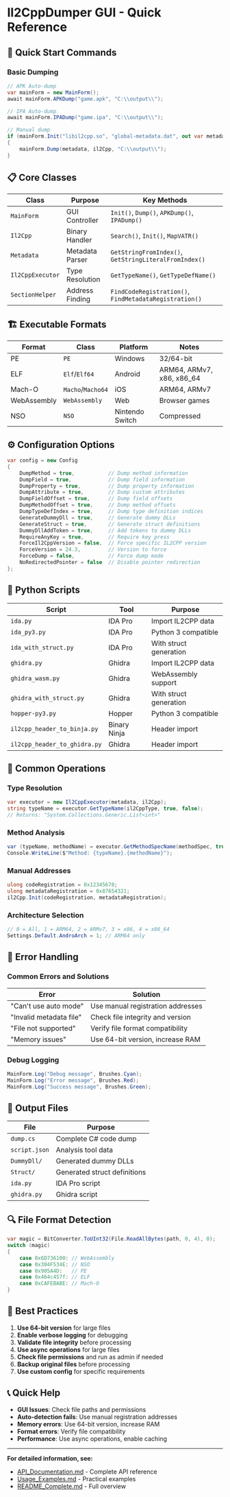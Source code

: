 # Il2CppDumper GUI - Quick Reference

## 🚀 Quick Start Commands

### Basic Dumping
```csharp
// APK Auto-dump
var mainForm = new MainForm();
await mainForm.APKDump("game.apk", "C:\\output\\");

// IPA Auto-dump
await mainForm.IPADump("game.ipa", "C:\\output\\");

// Manual dump
if (mainForm.Init("libil2cpp.so", "global-metadata.dat", out var metadata, out var il2Cpp))
{
    mainForm.Dump(metadata, il2Cpp, "C:\\output\\");
}
```

## 📋 Core Classes

| Class | Purpose | Key Methods |
|-------|---------|-------------|
| `MainForm` | GUI Controller | `Init()`, `Dump()`, `APKDump()`, `IPADump()` |
| `Il2Cpp` | Binary Handler | `Search()`, `Init()`, `MapVATR()` |
| `Metadata` | Metadata Parser | `GetStringFromIndex()`, `GetStringLiteralFromIndex()` |
| `Il2CppExecutor` | Type Resolution | `GetTypeName()`, `GetTypeDefName()` |
| `SectionHelper` | Address Finding | `FindCodeRegistration()`, `FindMetadataRegistration()` |

## 🏗️ Executable Formats

| Format | Class | Platform | Notes |
|--------|-------|----------|-------|
| PE | `PE` | Windows | 32/64-bit |
| ELF | `Elf`/`Elf64` | Android | ARM64, ARMv7, x86, x86_64 |
| Mach-O | `Macho`/`Macho64` | iOS | ARM64, ARMv7 |
| WebAssembly | `WebAssembly` | Web | Browser games |
| NSO | `NSO` | Nintendo Switch | Compressed |

## ⚙️ Configuration Options

```csharp
var config = new Config
{
    DumpMethod = true,           // Dump method information
    DumpField = true,            // Dump field information
    DumpProperty = true,         // Dump property information
    DumpAttribute = true,        // Dump custom attributes
    DumpFieldOffset = true,      // Dump field offsets
    DumpMethodOffset = true,     // Dump method offsets
    DumpTypeDefIndex = true,     // Dump type definition indices
    GenerateDummyDll = true,     // Generate dummy DLLs
    GenerateStruct = true,       // Generate struct definitions
    DummyDllAddToken = true,     // Add tokens to dummy DLLs
    RequireAnyKey = true,        // Require key press
    ForceIl2CppVersion = false,  // Force specific IL2CPP version
    ForceVersion = 24.3,         // Version to force
    ForceDump = false,           // Force dump mode
    NoRedirectedPointer = false  // Disable pointer redirection
};
```

## 🐍 Python Scripts

| Script | Tool | Purpose |
|--------|------|---------|
| `ida.py` | IDA Pro | Import IL2CPP data |
| `ida_py3.py` | IDA Pro | Python 3 compatible |
| `ida_with_struct.py` | IDA Pro | With struct generation |
| `ghidra.py` | Ghidra | Import IL2CPP data |
| `ghidra_wasm.py` | Ghidra | WebAssembly support |
| `ghidra_with_struct.py` | Ghidra | With struct generation |
| `hopper-py3.py` | Hopper | Python 3 compatible |
| `il2cpp_header_to_binja.py` | Binary Ninja | Header import |
| `il2cpp_header_to_ghidra.py` | Ghidra | Header import |

## 🔧 Common Operations

### Type Resolution
```csharp
var executor = new Il2CppExecutor(metadata, il2Cpp);
string typeName = executor.GetTypeName(il2CppType, true, false);
// Returns: "System.Collections.Generic.List<int>"
```

### Method Analysis
```csharp
var (typeName, methodName) = executor.GetMethodSpecName(methodSpec, true);
Console.WriteLine($"Method: {typeName}.{methodName}");
```

### Manual Addresses
```csharp
ulong codeRegistration = 0x12345678;
ulong metadataRegistration = 0x87654321;
il2Cpp.Init(codeRegistration, metadataRegistration);
```

### Architecture Selection
```csharp
// 0 = All, 1 = ARM64, 2 = ARMv7, 3 = x86, 4 = x86_64
Settings.Default.AndroArch = 1; // ARM64 only
```

## 🚨 Error Handling

### Common Errors and Solutions

| Error | Solution |
|-------|----------|
| "Can't use auto mode" | Use manual registration addresses |
| "Invalid metadata file" | Check file integrity and version |
| "File not supported" | Verify file format compatibility |
| "Memory issues" | Use 64-bit version, increase RAM |

### Debug Logging
```csharp
MainForm.Log("Debug message", Brushes.Cyan);
MainForm.Log("Error message", Brushes.Red);
MainForm.Log("Success message", Brushes.Green);
```

## 📁 Output Files

| File | Purpose |
|------|---------|
| `dump.cs` | Complete C# code dump |
| `script.json` | Analysis tool data |
| `DummyDll/` | Generated dummy DLLs |
| `Struct/` | Generated struct definitions |
| `ida.py` | IDA Pro script |
| `ghidra.py` | Ghidra script |

## 🔍 File Format Detection

```csharp
var magic = BitConverter.ToUInt32(File.ReadAllBytes(path, 0, 4), 0);
switch (magic)
{
    case 0x6D736100: // WebAssembly
    case 0x304F534E: // NSO
    case 0x905A4D:   // PE
    case 0x464c457f: // ELF
    case 0xCAFEBABE: // Mach-O
}
```

## 🎯 Best Practices

1. **Use 64-bit version** for large files
2. **Enable verbose logging** for debugging
3. **Validate file integrity** before processing
4. **Use async operations** for large files
5. **Check file permissions** and run as admin if needed
6. **Backup original files** before processing
7. **Use custom config** for specific requirements

## 📞 Quick Help

- **GUI Issues**: Check file paths and permissions
- **Auto-detection fails**: Use manual registration addresses
- **Memory errors**: Use 64-bit version, increase RAM
- **Format errors**: Verify file compatibility
- **Performance**: Use async operations, enable caching

---

**For detailed information, see:**
- [API_Documentation.md](./API_Documentation.md) - Complete API reference
- [Usage_Examples.md](./Usage_Examples.md) - Practical examples
- [README_Complete.md](./README_Complete.md) - Full overview